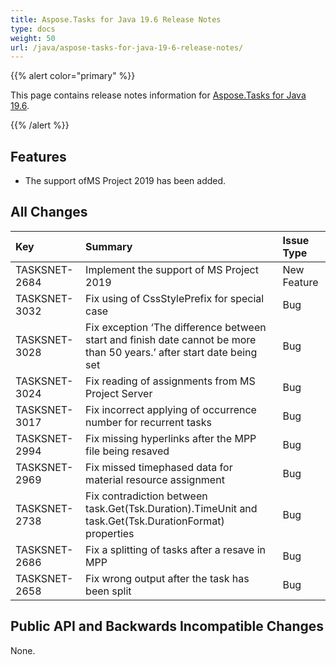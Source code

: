 ```yaml
---
title: Aspose.Tasks for Java 19.6 Release Notes
type: docs
weight: 50
url: /java/aspose-tasks-for-java-19-6-release-notes/
---
```


{{% alert color="primary" %}} 

This page contains release notes information for [Aspose.Tasks for Java 19.6](https://downloads.aspose.com/tasks/java/new-releases/aspose.tasks-for-java-19.6/).

{{% /alert %}} 


## **Features**
- The support ofMS Project 2019 has been added.
## **All Changes**

|**Key**|**Summary**|**Issue Type**|
| :- | :- | :- |
|TASKSNET-2684|Implement the support of MS Project 2019|New Feature|
|TASKSNET-3032|Fix using of CssStylePrefix for special case|Bug|
|TASKSNET-3028|Fix exception ‘The difference between start and finish date cannot be more than 50 years.’ after start date being set|Bug|
|TASKSNET-3024|Fix reading of assignments from MS Project Server|Bug|
|TASKSNET-3017|Fix incorrect applying of occurrence number for recurrent tasks|Bug|
|TASKSNET-2994|Fix missing hyperlinks after the MPP file being resaved|Bug|
|TASKSNET-2969|Fix missed timephased data for material resource assignment|Bug|
|TASKSNET-2738|Fix contradiction between task.Get(Tsk.Duration).TimeUnit and task.Get(Tsk.DurationFormat) properties|Bug|
|TASKSNET-2686|Fix a splitting of tasks after a resave in MPP|Bug|
|TASKSNET-2658|Fix wrong output after the task has been split|Bug|

## **Public API and Backwards Incompatible Changes**
None.
